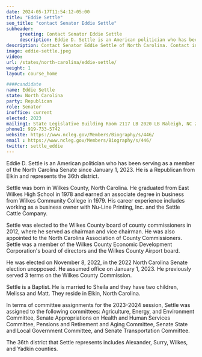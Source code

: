 ```yaml
---
date: 2024-05-17T11:54:12-05:00
title: "Eddie Settle"
seo_title: "contact Senator Eddie Settle"
subheader:
     greeting: Contact Senator Eddie Settle
     description: Eddie D. Settle is an American politician who has been serving as a member of the North Carolina Senate since January 1, 2023. He is a Republican from Elkin and represents the 36th district.
description: Contact Senator Eddie Settle of North Carolina. Contact information for Eddie Settle includes email address, phone number, and mailing address.
image: eddie-settle.jpeg
video:
url: /states/north-carolina/eddie-settle/
weight: 1
layout: course_home

####candidate
name: Eddie Settle
state: North Carolina
party: Republican
role: Senator
inoffice: current
elected: 2023
mailing1: State Legislative Building Room 2117 LB 2020 LB Raleigh, NC 27603-2808
phone1: 919-733-5742
website: https://www.ncleg.gov/Members/Biography/s/446/
email : https://www.ncleg.gov/Members/Biography/s/446/
twitter: settle_eddie
---
```

Eddie D. Settle is an American politician who has been serving as a member of the North Carolina Senate since January 1, 2023. He is a Republican from Elkin and represents the 36th district.

Settle was born in Wilkes County, North Carolina. He graduated from East Wilkes High School in 1978 and earned an associate degree in business from Wilkes Community College in 1979. His career experience includes working as a business owner with Nu-Line Printing, Inc. and the Settle Cattle Company.

Settle was elected to the Wilkes County board of county commissioners in 2012, where he served as chairman and vice chairman. He was also appointed to the North Carolina Association of County Commissioners. Settle was a member of the Wilkes County Economic Development Corporation's board of directors and the Wilkes County Airport board.

He was elected on November 8, 2022, in the 2022 North Carolina Senate election unopposed. He assumed office on January 1, 2023. He previously served 3 terms on the Wilkes County Commission.

Settle is a Baptist. He is married to Sheila and they have two children, Melissa and Matt. They reside in Elkin, North Carolina.

In terms of committee assignments for the 2023-2024 session, Settle was assigned to the following committees: Agriculture, Energy, and Environment Committee, Senate Appropriations on Health and Human Services Committee, Pensions and Retirement and Aging Committee, Senate State and Local Government Committee, and Senate Transportation Committee.

The 36th district that Settle represents includes Alexander, Surry, Wilkes, and Yadkin counties.
